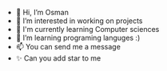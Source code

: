 - 👋 Hi, I’m Osman
- 👀 I’m interested in working on projects
- 🌱 I'm currently learning Computer sciences
- 💞️ I’m learning programing languges :)
- 📫 You can send me a message
- ✨ Can you add star to me 

<!---
OsmanMR99/OsmanMR99 is a ✨ special ✨ repository because its `README.md` (this file) appears on your GitHub profile.
You can click the Preview link to take a look at your changes.
--->
